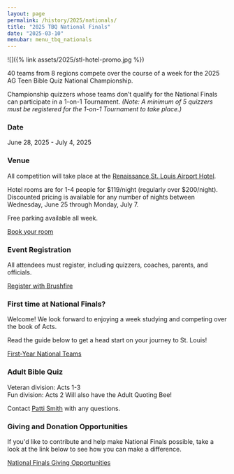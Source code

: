 ```yaml
---
layout: page
permalink: /history/2025/nationals/
title: "2025 TBQ National Finals"
date: "2025-03-10"
menubar: menu_tbq_nationals
---
```


![]({% link assets/2025/stl-hotel-promo.jpg %})

40 teams from 8 regions compete over the course of a week for the 2025 AG Teen Bible Quiz National Championship.

Championship quizzers whose teams don’t qualify for the National Finals can participate in a 1-on-1 Tournament. _(Note: A minimum of 5 quizzers must be registered for the 1-on-1 Tournament to take place.)_

### Date

June 28, 2025 - July 4, 2025

### Venue

All competition will take place at the [Renaissance St. Louis Airport Hotel](https://www.marriott.com/en-us/hotels/stlsa-renaissance-st-louis-airport-hotel/overview/).

Hotel rooms are for 1-4 people for $119/night (regularly over $200/night). Discounted pricing is available for any number of nights between Wednesday, June 25 through Monday, July 7.

Free parking available all week.

<a href="https://www.marriott.com/event-reservations/reservation-link.mi?id=1745523138385&key=GRP&guestreslink2=true&app=resvlink&fbclid=IwY2xjawKHn41leHRuA2FlbQIxMQBicmlkETFrWlR5Yk9tU3Q3bXRMZDJ1AR7zX9XgPzD2oHgUikduKV4uV1xqbGqwc0ANbaa6k-llCxrAlcmNZufLYzQyNA_aem_sbWtr2eXMExJz5cyX7KbZQ" class="button is-primary">Book your room</a>

<!-- NOTE: The deadline to get the discounted rate for the hotel is **Tuesday, May 28, 2024**. -->

### Event Registration

All attendees must register, including quizzers, coaches, parents, and officials.

<a href="https://brushfire.com/agusa/NBQ/600295" class="button is-primary">Register with Brushfire</a>

<!-- ### Schedule & Scores -->

<!-- 40 teams compete over 4 days for the National Chamionship.

There will be a 1-on-1 Tournament for those Championship quizzers whose team does not make it.
_(need minimum of 5 quizzers for the 1 on 1 tournament)_ -->

<!-- <a href="{% link _pages/history/2024/nationals/schedule.md %}" class="button is-primary">National Finals Schedule</a>
<a href="{% link _pages/live-events.md %}?eventId=7857ed3d-7ac4-4b4a-1275-08dc791c223e" class="button is-primary">Match Schedule &amp; Live Scores</a> -->

<!-- ### Discord

Communication at the event will be done through a free app called Discord.

Discord is the platform where you will find the latest announcements and news throughout the week. Plus, it is also a great place to connect with the community by finding rides to/from the airport, setting up a time for fellowship in the lobbies, scheduling your team photos, and much more.

Complete instructions on how to get setup and running with Discord is [available here]({% link _pages/discord.md %}).

<a href="https://discord.gg/URCCZpp9q5" class="button is-primary">Join the Bible Quiz Discord Server</a> -->

<!-- ### Scholarships

Over $30,000 in scholarships will be awarded to quizzers at Nationals Finals. Hit the link below to view available scholarships. Deadline to apply is June 14, 2024.

<a href="{% link assets/2024/2024-tbq-nationals-scholarships.pdf %}" class="button is-primary">View Scholarship Information</a> -->

<!-- <a href="https://agyouth.formstack.com/forms/scholarship2024" class="button is-primary">Apply for Scholarships</a> -->

<!-- ### FAQ

Find answers to the most commonly asked questions.

<a href="{% link _pages/history/2024/nationals/faq.md %}" class="button is-primary">National Finals FAQ</a> -->

### First time at National Finals?

Welcome! We look forward to enjoying a week studying and competing over the book of Acts.

Read the guide below to get a head start on your journey to St. Louis!

<a href="{% link _pages/history/2025/nationals/first-time.md %}" class="button is-primary">First-Year National Teams</a>

### Adult Bible Quiz

Veteran division: Acts 1-3  
Fun division: Acts 2
Will also have the Adult Quoting Bee!

<!-- As part of the Adult Bible Quiz event at the National Finals for 2024, a Quoting Bee will be held before the ABQ team competition for all adults registered. There will be 2 Quoting Bees: The first, ages 18-39, and the second, ages 40 and up.  The Quoting Bee will cover James Chapter 1.

Included in each set of questions for the "Fun division" there will be 1 Application Question over James 1 & 2. -->

Contact [Patti Smith](mailto:p.s.momof5@gmail.com) with any questions.

### Giving and Donation Opportunities

If you'd like to contribute and help make National Finals possible, take a look at the link below to see how you can make a difference.

<a href="{% link _pages/history/2025/nationals/donations.md %}" class="button is-primary">National Finals Giving Opportunities</a>

<!-- ### Tie-Breakers

<a href="{% link assets/2025/24-25 TBQ Tie-Breaker Rules.pdf %}" class="button is-primary">Download Tie-Breaking Rules</a> -->
